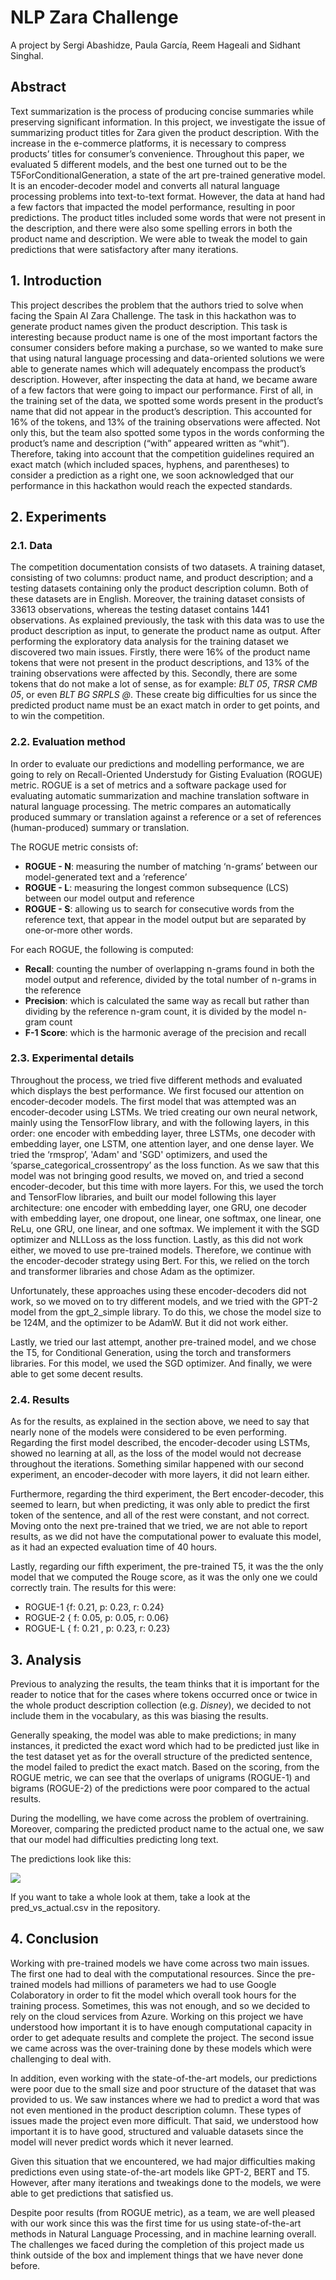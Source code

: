 # NLP Zara Challenge

A project by Sergi Abashidze, Paula García, Reem Hageali and Sidhant Singhal.

## Abstract

Text summarization is the process of producing concise summaries while preserving significant information. In this project, we investigate the issue of summarizing product titles for Zara given the product description. With the increase in the e-commerce platforms, it is necessary to compress products’ titles for consumer’s convenience. Throughout this paper, we evaluated 5 different models, and the best one turned out to be the  T5ForConditionalGeneration, a state of the art pre-trained generative model. It is an encoder-decoder model and converts all natural language processing problems into text-to-text format. However, the data at hand had a few factors that impacted the model performance, resulting in poor predictions. The product titles included some words that were not present in the description, and there were also some spelling errors in both the product name and description. We were able to tweak the model to gain predictions that were satisfactory after many iterations. 

## 1. Introduction

This project describes the problem that the authors tried to solve when facing the Spain AI Zara Challenge. The task in this hackathon was to generate product names given the product description. This task is interesting because product name is one of the most important factors the consumer considers before making a purchase, so we wanted to make sure that using natural language processing and data-oriented solutions we were able to generate names which will adequately encompass the product’s description. However, after inspecting the data at hand, we became aware of a few factors that were going to impact our performance. First of all, in the training set of the data, we spotted some words present in the product’s name that did not appear in the product’s description. This accounted for 16\% of the tokens, and 13\% of the training observations were affected. Not only this, but the team also spotted some typos in the words conforming the product’s name and description (“with” appeared written as “whit”). Therefore, taking into account that the competition guidelines required an exact match (which included spaces, hyphens, and parentheses) to consider a prediction as a right one, we soon acknowledged that our performance in this hackathon would reach the expected standards. 

## 2. Experiments

### 2.1. Data

The competition documentation consists of two datasets. A training dataset, consisting of two columns: product name, and product description; and a testing datasets containing only the product description column. Both of these datasets are in English. Moreover, the training dataset consists of 33613 observations, whereas the testing dataset contains 1441 observations. As explained previously, the task with this data was to use the product description as input, to generate the product name as output. After performing the exploratory data analysis for the training dataset we discovered two main issues. Firstly, there were 16% of the product name tokens that were not present in the product descriptions, and 13% of the training observations were affected by this. Secondly, there are some tokens that do not make a lot of sense, as for example: _BLT 05_, _TRSR CMB 05_, or even _BLT BG SRPLS @_. These create big difficulties for us since the predicted product name must be an exact match in order to get points, and to win the competition.

### 2.2. Evaluation method

In order to evaluate our predictions and modelling performance, we are going to rely on Recall-Oriented Understudy for Gisting Evaluation (ROGUE) metric. ROGUE is a set of metrics and a software package used for evaluating automatic summarization and machine translation software in natural language processing. The metric compares an automatically produced summary or translation against a reference or a set of references (human-produced) summary or translation.

The ROGUE metric consists of:

* __ROGUE - N__: measuring the number of matching ‘n-grams’ between our model-generated text and a ‘reference’
* __ROGUE - L__: measuring the longest common subsequence (LCS) between our model output and reference
* __ROGUE - S__: allowing us to search for consecutive words from the reference text, that appear in the model output but are separated by one-or-more other words.

For each ROGUE, the following is computed:
* __Recall__: counting the number of overlapping n-grams found in both the model output and reference, divided by the total number of n-grams in the reference
* __Precision__: which is calculated the same way as recall but rather than dividing by the reference n-gram count, it is divided by the model n-gram count
* __F-1 Score__: which is the harmonic average of the precision and recall

### 2.3. Experimental details

Throughout the process, we tried five different methods and evaluated which displays the best performance. We first focused our attention on encoder-decoder models. The first model that was attempted was an encoder-decoder using LSTMs. We tried creating our own neural network, mainly using the TensorFlow library, and with the following layers, in this order: one encoder with embedding layer, three LSTMs, one decoder with embedding layer, one LSTM, one attention layer, and one dense layer. We tried the ‘rmsprop’, 'Adam' and 'SGD' optimizers, and used the ‘sparse_categorical_crossentropy’ as the loss function. As we saw that this model was not bringing good results, we moved on, and tried a second encoder-decoder, but this time with more layers. For this, we used the torch and TensorFlow libraries, and built our model following this layer architecture: one encoder with embedding layer, one GRU, one decoder with embedding layer, one dropout, one linear, one softmax, one linear, one ReLu, one GRU, one linear, and one softmax. We implement it with the SGD optimizer and NLLLoss as the loss function. Lastly, as this did not work either, we moved to use pre-trained models. Therefore, we continue with the encoder-decoder strategy using Bert. For this, we relied on the torch and transformer libraries and chose Adam as the optimizer.

Unfortunately, these approaches using these encoder-decoders did not work, so we moved on to try different models, and we tried with the GPT-2 model from the gpt\_2\_simple library. To do this, we chose the model size to be 124M, and the optimizer to be AdamW. But it did not work either.

Lastly, we tried our last attempt, another pre-trained model, and we chose the T5, for Conditional Generation, using the torch and transformers libraries. For this model, we used the SGD optimizer. And finally, we were able to get some decent results. 

### 2.4. Results

As for the results, as explained in the section above, we need to say that nearly none of the models were considered to be even performing. Regarding the first model described, the encoder-decoder using LSTMs, showed no learning at all, as the loss of the model would not decrease throughout the iterations. Something similar happened with our second experiment, an encoder-decoder with more layers, it did not learn either.

Furthermore, regarding the third experiment, the Bert encoder-decoder, this seemed to learn, but when predicting, it was only able to predict the first token of the sentence, and all of the rest were constant, and not correct. Moving onto the next pre-trained that we tried, we are not able to report results, as we did not have the computational power to evaluate this model, as it had an expected evaluation time of 40 hours.

Lastly, regarding our fifth experiment, the pre-trained T5, it was the the only model that we computed the Rouge score, as it was the only one we could correctly train. The results for this were: 

* ROGUE-1 {f: 0.21, p: 0.23, r:  0.24}
* ROGUE-2 { f: 0.05, p: 0.05, r: 0.06}
* ROGUE-L { f: 0.21 , p: 0.23, r: 0.23}

## 3. Analysis

Previous to analyzing the results, the team thinks that it is important for the reader to notice that for the cases where tokens occurred once or twice in the whole product description collection (e.g. _Disney_), we decided to not include them in the vocabulary, as this was biasing the results.

Generally speaking, the model was able to make predictions; in many instances, it predicted the exact word which had to be predicted just like in the test dataset yet as for the overall structure of the predicted sentence, the model failed to predict the exact match. Based on the scoring, from the ROGUE metric, we can see that the overlaps of unigrams (ROGUE-1) and bigrams (ROGUE-2) of the predictions were poor compared to the actual results. 

During the modelling, we have come across the problem of overtraining. Moreover, comparing the predicted product name to the actual one, we saw that our model had difficulties predicting long text.

The predictions look like this:

<a href="https://www.linkpicture.com/view.php?img=LPic607f124ecd0eb1799119600"><img src="https://www.linkpicture.com/q/RESULTS.png" type="image"></a>

If you want to take a whole look at them, take a look at the pred_vs_actual.csv in the repository.

## 4. Conclusion

Working with pre-trained models we have come across two main issues. The first one had to deal with the computational resources. Since the pre-trained models had millions of parameters we had to use Google Colaboratory in order to fit the model which overall took hours for the training process. Sometimes, this was not enough, and so we decided to rely on the cloud services from Azure. Working on this project we have understood how important it is to have enough computational capacity in order to get adequate results and complete the project. The second issue we came across was the over-training done by these models which were challenging to deal with.

In addition, even working with the state-of-the-art models, our predictions were poor due to the small size and poor structure of the dataset that was provided to us. We saw instances where we had to predict a word that was not even mentioned in the product description column. These types of issues made the project even more difficult. That said, we understood how important it is to have good, structured and valuable datasets since the model will never predict words which it never learned.

Given this situation that we encountered, we had major difficulties making predictions even using state-of-the-art models like GPT-2, BERT and T5. However, after many iterations and tweakings done to the models, we were able to get predictions that satisfied us. 

Despite poor results (from ROGUE metric), as a team, we are well pleased with our work since this was the first time for us using state-of-the-art methods in Natural Language Processing, and in machine learning overall. The challenges we faced during the completion of this project made us think outside of the box and implement things that we have never done before.  
